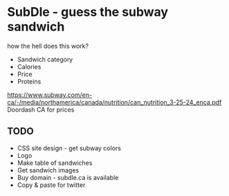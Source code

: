 # SubDle - guess the subway sandwich

how the hell does this work?

- Sandwich category
- Calories
- Price
- Proteins

https://www.subway.com/en-ca/-/media/northamerica/canada/nutrition/can_nutrition_3-25-24_enca.pdf
Doordash CA for prices

## TODO

- CSS site design - get subway colors
- Logo
- Make table of sandwiches
- Get sandwich images
- Buy domain - subdle.ca is available
- Copy & paste for twitter
